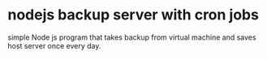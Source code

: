 # nodejs backup server with cron jobs
simple Node js program that takes backup from virtual machine and saves host server once every day.

